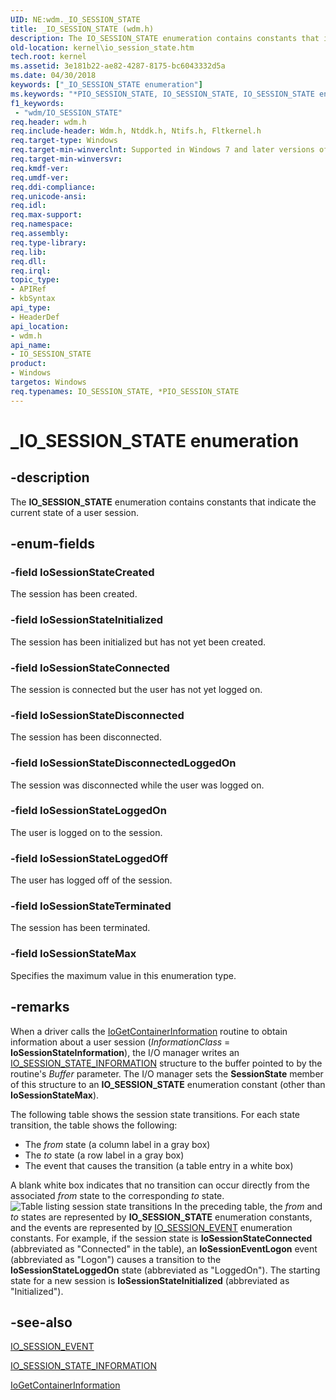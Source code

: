 ```yaml
---
UID: NE:wdm._IO_SESSION_STATE
title: _IO_SESSION_STATE (wdm.h)
description: The IO_SESSION_STATE enumeration contains constants that indicate the current state of a user session.
old-location: kernel\io_session_state.htm
tech.root: kernel
ms.assetid: 3e181b22-ae82-4287-8175-bc6043332d5a
ms.date: 04/30/2018
keywords: ["_IO_SESSION_STATE enumeration"]
ms.keywords: "*PIO_SESSION_STATE, IO_SESSION_STATE, IO_SESSION_STATE enumeration [Kernel-Mode Driver Architecture], IoSessionStateConnected, IoSessionStateCreated, IoSessionStateDisconnected, IoSessionStateDisconnectedLoggedOn, IoSessionStateInitialized, IoSessionStateLoggedOff, IoSessionStateLoggedOn, IoSessionStateMax, IoSessionStateTerminated, PIO_SESSION_STATE, PIO_SESSION_STATE enumeration pointer [Kernel-Mode Driver Architecture], _IO_SESSION_STATE, kernel.io_session_state, sysenum_1a899498-22e4-4567-a88e-0773b3590b95.xml, wdm/IO_SESSION_STATE, wdm/IoSessionStateConnected, wdm/IoSessionStateCreated, wdm/IoSessionStateDisconnected, wdm/IoSessionStateDisconnectedLoggedOn, wdm/IoSessionStateInitialized, wdm/IoSessionStateLoggedOff, wdm/IoSessionStateLoggedOn, wdm/IoSessionStateMax, wdm/IoSessionStateTerminated, wdm/PIO_SESSION_STATE"
f1_keywords:
 - "wdm/IO_SESSION_STATE"
req.header: wdm.h
req.include-header: Wdm.h, Ntddk.h, Ntifs.h, Fltkernel.h
req.target-type: Windows
req.target-min-winverclnt: Supported in Windows 7 and later versions of the Windows operating system.
req.target-min-winversvr: 
req.kmdf-ver: 
req.umdf-ver: 
req.ddi-compliance: 
req.unicode-ansi: 
req.idl: 
req.max-support: 
req.namespace: 
req.assembly: 
req.type-library: 
req.lib: 
req.dll: 
req.irql: 
topic_type:
- APIRef
- kbSyntax
api_type:
- HeaderDef
api_location:
- wdm.h
api_name:
- IO_SESSION_STATE
product:
- Windows
targetos: Windows
req.typenames: IO_SESSION_STATE, *PIO_SESSION_STATE
---
```


# _IO_SESSION_STATE enumeration


## -description


The <b>IO_SESSION_STATE</b> enumeration contains constants that indicate the current state of a user session.


## -enum-fields




### -field IoSessionStateCreated

The session has been created.


### -field IoSessionStateInitialized

The session has been initialized but has not yet been created.


### -field IoSessionStateConnected

The session is connected but the user has not yet logged on.


### -field IoSessionStateDisconnected

The session has been disconnected.


### -field IoSessionStateDisconnectedLoggedOn

The session was disconnected while the user was logged on.


### -field IoSessionStateLoggedOn

The user is logged on to the session.


### -field IoSessionStateLoggedOff

The user has logged off of the session. 


### -field IoSessionStateTerminated

The session has been terminated.


### -field IoSessionStateMax

Specifies the maximum value in this enumeration type. 


## -remarks



When a driver calls the <a href="https://docs.microsoft.com/windows-hardware/drivers/ddi/wdm/nf-wdm-iogetcontainerinformation">IoGetContainerInformation</a> routine to obtain information about a user session (<i>InformationClass</i> = <b>IoSessionStateInformation</b>), the I/O manager writes an <a href="https://docs.microsoft.com/windows-hardware/drivers/ddi/wdm/ns-wdm-_io_session_state_information">IO_SESSION_STATE_INFORMATION</a> structure to the buffer pointed to by the routine's <i>Buffer</i> parameter. The I/O manager sets the <b>SessionState</b> member of this structure to an <b>IO_SESSION_STATE</b> enumeration constant (other than <b>IoSessionStateMax</b>).

The following table shows the session state transitions. For each state transition, the table shows the following:

<ul>
<li>
The <i>from</i> state (a column label in a gray box)

</li>
<li>
The <i>to</i> state (a row label in a gray box)

</li>
<li>
The event that causes the transition (a table entry in a white box)

</li>
</ul>
A blank white box indicates that no transition can occur directly from the associated <i>from</i> state to the corresponding <i>to</i> state.

<img alt="Table listing session state transitions " src="images/sessionstate.png"/>
In the preceding table, the <i>from</i> and <i>to</i> states are represented by <b>IO_SESSION_STATE</b> enumeration constants, and the events are represented by <a href="https://docs.microsoft.com/windows-hardware/drivers/ddi/wdm/ne-wdm-_io_session_event">IO_SESSION_EVENT</a> enumeration constants. For example, if the session state is <b>IoSessionStateConnected</b> (abbreviated as "Connected" in the table), an <b>IoSessionEventLogon</b> event (abbreviated as "Logon") causes a transition to the <b>IoSessionStateLoggedOn</b> state (abbreviated as "LoggedOn"). The starting state for a new session is <b>IoSessionStateInitialized</b> (abbreviated as "Initialized"). 




## -see-also




<a href="https://docs.microsoft.com/windows-hardware/drivers/ddi/wdm/ne-wdm-_io_session_event">IO_SESSION_EVENT</a>



<a href="https://docs.microsoft.com/windows-hardware/drivers/ddi/wdm/ns-wdm-_io_session_state_information">IO_SESSION_STATE_INFORMATION</a>



<a href="https://docs.microsoft.com/windows-hardware/drivers/ddi/wdm/nf-wdm-iogetcontainerinformation">IoGetContainerInformation</a>
 

 

